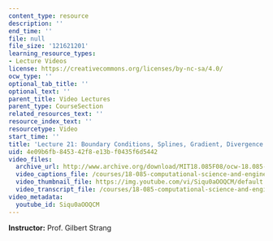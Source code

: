 ```yaml
---
content_type: resource
description: ''
end_time: ''
file: null
file_size: '121621201'
learning_resource_types:
- Lecture Videos
license: https://creativecommons.org/licenses/by-nc-sa/4.0/
ocw_type: ''
optional_tab_title: ''
optional_text: ''
parent_title: Video Lectures
parent_type: CourseSection
related_resources_text: ''
resource_index_text: ''
resourcetype: Video
start_time: ''
title: 'Lecture 21: Boundary Conditions, Splines, Gradient, Divergence'
uid: 4e09b6fb-8453-42f8-e13b-f0435f6d5442
video_files:
  archive_url: http://www.archive.org/download/MIT18.085F08/ocw-18.085-f08-lec21_300k.mp4
  video_captions_file: /courses/18-085-computational-science-and-engineering-i-fall-2008/197fbf194181518bae5373ee7d271cae_Siqu0aOOQCM.vtt
  video_thumbnail_file: https://img.youtube.com/vi/Siqu0aOOQCM/default.jpg
  video_transcript_file: /courses/18-085-computational-science-and-engineering-i-fall-2008/561a14ab01bc1fb131a0420635a2a602_Siqu0aOOQCM.pdf
video_metadata:
  youtube_id: Siqu0aOOQCM
---
```


**Instructor:** Prof. Gilbert Strang

